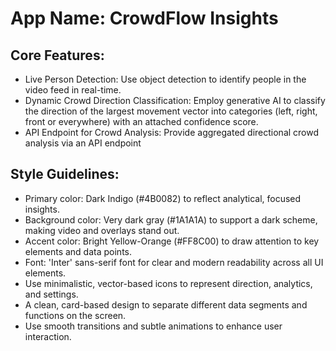 # **App Name**: CrowdFlow Insights

## Core Features:

- Live Person Detection: Use object detection to identify people in the video feed in real-time.
- Dynamic Crowd Direction Classification: Employ generative AI to classify the direction of the largest movement vector into categories (left, right, front or everywhere) with an attached confidence score.
- API Endpoint for Crowd Analysis: Provide aggregated directional crowd analysis via an API endpoint

## Style Guidelines:

- Primary color: Dark Indigo (#4B0082) to reflect analytical, focused insights.
- Background color: Very dark gray (#1A1A1A) to support a dark scheme, making video and overlays stand out.
- Accent color: Bright Yellow-Orange (#FF8C00) to draw attention to key elements and data points.
- Font: 'Inter' sans-serif font for clear and modern readability across all UI elements.
- Use minimalistic, vector-based icons to represent direction, analytics, and settings.
- A clean, card-based design to separate different data segments and functions on the screen.
- Use smooth transitions and subtle animations to enhance user interaction.